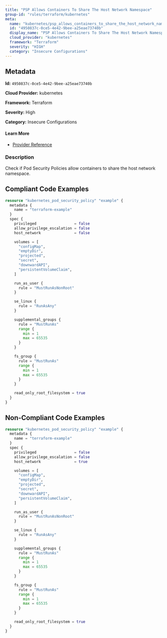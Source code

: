```yaml
---
title: "PSP Allows Containers To Share The Host Network Namespace"
group-id: "rules/terraform/kubernetes"
meta:
  name: "kubernetes/psp_allows_containers_to_share_the_host_network_namespace"
  id: "4950837c-0ce5-4e42-9bee-a25eae73740b"
  display_name: "PSP Allows Containers To Share The Host Network Namespace"
  cloud_provider: "kubernetes"
  framework: "Terraform"
  severity: "HIGH"
  category: "Insecure Configurations"
---
```

## Metadata

**Id:** `4950837c-0ce5-4e42-9bee-a25eae73740b`

**Cloud Provider:** kubernetes

**Framework:** Terraform

**Severity:** High

**Category:** Insecure Configurations

#### Learn More

 - [Provider Reference](https://registry.terraform.io/providers/hashicorp/kubernetes/latest/docs/resources/pod_security_policy#host_network)

### Description

 Check if Pod Security Policies allow containers to share the host network namespace.


## Compliant Code Examples
```terraform
resource "kubernetes_pod_security_policy" "example" {
  metadata {
    name = "terraform-example"
  }
  spec {
    privileged                 = false
    allow_privilege_escalation = false
    host_network               = false

    volumes = [
      "configMap",
      "emptyDir",
      "projected",
      "secret",
      "downwardAPI",
      "persistentVolumeClaim",
    ]

    run_as_user {
      rule = "MustRunAsNonRoot"
    }

    se_linux {
      rule = "RunAsAny"
    }

    supplemental_groups {
      rule = "MustRunAs"
      range {
        min = 1
        max = 65535
      }
    }

    fs_group {
      rule = "MustRunAs"
      range {
        min = 1
        max = 65535
      }
    }

    read_only_root_filesystem = true
  }
}

```
## Non-Compliant Code Examples
```terraform
resource "kubernetes_pod_security_policy" "example" {
  metadata {
    name = "terraform-example"
  }
  spec {
    privileged                 = false
    allow_privilege_escalation = false
    host_network               = true

    volumes = [
      "configMap",
      "emptyDir",
      "projected",
      "secret",
      "downwardAPI",
      "persistentVolumeClaim",
    ]

    run_as_user {
      rule = "MustRunAsNonRoot"
    }

    se_linux {
      rule = "RunAsAny"
    }

    supplemental_groups {
      rule = "MustRunAs"
      range {
        min = 1
        max = 65535
      }
    }

    fs_group {
      rule = "MustRunAs"
      range {
        min = 1
        max = 65535
      }
    }

    read_only_root_filesystem = true
  }
}

```